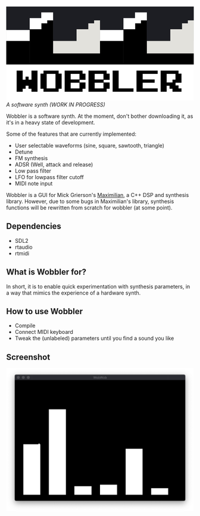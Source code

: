 ![](wobbler.png)
*A software synth (WORK IN PROGRESS)*

Wobbler is a software synth. At the moment, don't bother downloading it, as it's in a heavy state of development.

Some of the features that are currently implemented: 
* User selectable waveforms (sine, square, sawtooth, triangle)
* Detune
* FM synthesis
* ADSR (Well, attack and release)
* Low pass filter
* LFO for lowpass filter cutoff
* MIDI note input

Wobbler is a GUI for Mick Grierson's [Maximilian](https://github.com/micknoise/Maximilian), a C++ DSP and synthesis library. However, due to some bugs in Maximilian's library, synthesis functions will be rewritten from scratch for wobbler (at some point).

## Dependencies 
* SDL2
* rtaudio
* rtmidi 

## What is Wobbler for?
In short, it is to enable quick experimentation with synthesis parameters, in a way that mimics the experience of a hardware synth.

## How to use Wobbler
* Compile
* Connect MIDI keyboard
* Tweak the (unlabeled) parameters until you find a sound you like

## Screenshot
![](screenshot.png)
